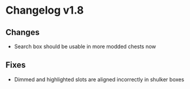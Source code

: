 # Changelog v1.8

## Changes
- Search box should be usable in more modded chests now

## Fixes
- Dimmed and highlighted slots are aligned incorrectly in shulker boxes